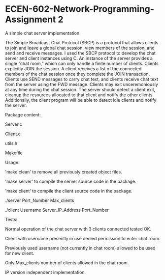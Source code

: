 # ECEN-602-Network-Programming-Assignment 2
A simple chat server implementation

The Simple Broadcast Chat Protocol (SBCP) is a protocol that allows clients to join and leave a global chat session, view members of the session, and send and receive messages. I used the SBCP protocol to develop the chat server and client instances using C. An instance of the server provides a single “chat room,” which can only handle a finite number of clients. Clients explicitly JOIN the session. A client receives a list of the connected members of the chat session once they complete the JOIN transaction. Clients use SEND messages to carry chat text, and clients receive chat text from the server using the FWD message. Clients may exit unceremoniously at any time during the chat session. The server should detect a client exit, cleanup the resources allocated to that client and notify the other clients. Additionally, the client program will be able to detect idle clients and notify the server.

Package content:

Server.c

Client.c

utils.h

Makefile


Usage:

'make clean' to remove all previously created object files.

'make server' to compile the server source code in the package.

'make client' to compile the client source code in the package.

./server Port_Number Max_clients

./client Username Server_IP_Address Port_Number

Tests:

Normal operation of the chat server with 3 clients connected tested OK.

Client with username presently in use denied permission to enter chat room.

Previously used username (not currently in chat room) allowed to be used for new client.

Only Max_clients number of clients allowed in the chat room.

IP version independent implementation.
